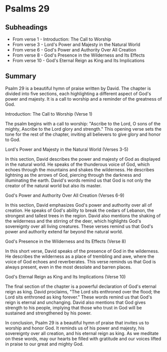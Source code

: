 # Psalms 29

## Subheadings

* From verse 1 - Introduction: The Call to Worship
* From verse 3 - Lord's Power and Majesty in the Natural World
* From verse 6 - God's Power and Authority Over All Creation
* From verse 8 - God's Presence in the Wilderness and Its Effects
* From verse 10 - God's Eternal Reign as King and Its Implications

## Summary

Psalm 29 is a beautiful hymn of praise written by David. The chapter is divided into five sections, each highlighting a different aspect of God's power and majesty. It is a call to worship and a reminder of the greatness of God.

Introduction: The Call to Worship (Verse 1)

The psalm begins with a call to worship: "Ascribe to the Lord, O sons of the mighty, Ascribe to the Lord glory and strength." This opening verse sets the tone for the rest of the chapter, inviting all believers to give glory and honor to God.

Lord's Power and Majesty in the Natural World (Verses 3-5)

In this section, David describes the power and majesty of God as displayed in the natural world. He speaks of the thunderous voice of God, which echoes through the mountains and shakes the wilderness. He describes lightning as the arrows of God, piercing through the darkness and illuminating the earth. David's words remind us that God is not only the creator of the natural world but also its master.

God's Power and Authority Over All Creation (Verses 6-9)

In this section, David emphasizes God's power and authority over all of creation. He speaks of God's ability to break the cedars of Lebanon, the strongest and tallest trees in the region. David also mentions the shaking of the wilderness and the stirring of the deer, which highlights God's sovereignty over all living creatures. These verses remind us that God's power and authority extend far beyond the natural world.

God's Presence in the Wilderness and Its Effects (Verse 8)

In this short verse, David speaks of the presence of God in the wilderness. He describes the wilderness as a place of trembling and awe, where the voice of God echoes and reverberates. This verse reminds us that God is always present, even in the most desolate and barren places.

God's Eternal Reign as King and Its Implications (Verse 10)

The final section of the chapter is a powerful declaration of God's eternal reign as king. David proclaims, "The Lord sits enthroned over the flood; the Lord sits enthroned as king forever." These words remind us that God's reign is eternal and unchanging. David also mentions that God gives strength to his people, implying that those who trust in God will be sustained and strengthened by his power.

In conclusion, Psalm 29 is a beautiful hymn of praise that invites us to worship and honor God. It reminds us of his power and majesty, his sovereignty over all creation, and his eternal reign as king. As we meditate on these words, may our hearts be filled with gratitude and our voices lifted in praise to our great and mighty God.